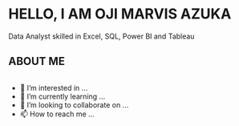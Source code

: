 # HELLO, I AM OJI MARVIS AZUKA 
Data Analyst skilled in Excel, SQL, Power BI and Tableau

 
  
## ABOUT ME
 
 ![]()


- 👀 I’m interested in ...
- 🌱 I’m currently learning ...
- 💞️ I’m looking to collaborate on ...
- 📫 How to reach me ...

<!---
Ojimarvisazuka/Ojimarvisazuka is a ✨ special ✨ repository because its `README.md` (this file) appears on your GitHub profile.
You can click the Preview link to take a look at your changes.
--->

